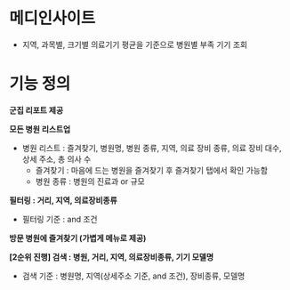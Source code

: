 # 메디인사이트

- 지역, 과목별, 크기별 의료기기 평균을 기준으로 병원별 부족 기기 조회

# 기능 정의

**군집 리포트 제공**

**모든 병원 리스트업**

- 병원 리스트 : 즐겨찾기, 병원명, 병원 종류, 지역, 의료 장비 종류, 의료 장비 대수, 상세 주소, 총 의사 수
    - 즐겨찾기 : 마음에 드는 병원을 즐겨찾기 후 즐겨찾기 탭에서 확인 가능함
    - 병원 종류 : 병원의 진료과 or 규모

**필터링 : 거리, 지역, 의료장비종류**

- 필터링 기준 : and 조건

**방문 병원에 즐겨찾기 (가볍게 메뉴로 제공)**

**[2순위 진행] 검색 : 병원, 거리, 지역, 의료장비종류, 기기 모델명**

- 검색 기준 : 병원명, 지역(상세주소 기준, and 조건), 장비종류, 모델명
